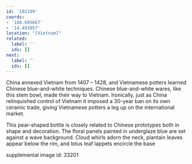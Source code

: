 ```yaml
---
id: '102199'
coords:
- '108.695667'
- '14.493957'
location: "[Vietnam]"
related:
  label: ''
  ids: []
next:
  label: ''
  ids: []
---
```


China annexed Vietnam from 1407 – 1428, and Vietnamese potters learned Chinese blue-and-white techniques. Chinese blue-and-white wares, like this stem bowl, made their way to Vietnam. Ironically, just as China relinquished control of Vietnam it imposed a 30-year ban on its own ceramic trade, giving Vietnamese potters a leg up on the international market.

This pear-shaped bottle is closely related to Chinese prototypes both in shape and decoration. The floral panels painted in underglaze blue are set against a wave background. Cloud whirls adorn the neck, plantain leaves appear below the rim, and lotus leaf lappets encircle the base

supplemental image id: 33201
